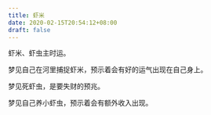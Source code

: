 ```yaml
---
title: 虾米
date: 2020-02-15T20:54:12+08:00
draft: false
---
```


虾米、虾虫主时运。

梦见自己在河里捕捉虾米，预示着会有好的运气出现在自己身上。

梦见死虾虫，是要失财的预兆。

梦见自己养小虾虫，预示着会有额外收入出现。